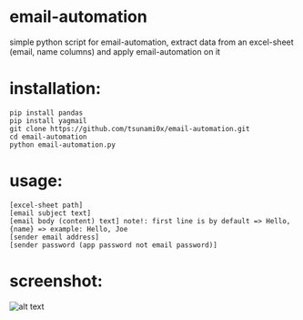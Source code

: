 # email-automation
simple python script for email-automation, extract data from an excel-sheet (email, name columns) and apply email-automation on it
# installation:
```
pip install pandas
pip install yagmail
git clone https://github.com/tsunami0x/email-automation.git
cd email-automation
python email-automation.py
```
# usage:
```
[excel-sheet path]
[email subject text]
[email body (content) text] note!: first line is by default => Hello, {name} => example: Hello, Joe
[sender email address]
[sender password (app password not email password)]
```
# screenshot:
![alt text](https://k.top4top.io/p_3152fjx1v1.png)
